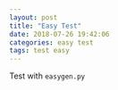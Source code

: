 ```yaml
---
layout: post
title: "Easy Test"
date: 2018-07-26 19:42:06
categories: easy test
tags: test easy
---
```


Test with `easygen.py`
